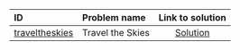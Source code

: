 | ID | Problem name | Link to solution |
|:---|:---|:---:|
| [traveltheskies](https://open.kattis.com/problems/traveltheskies) | Travel the Skies | [Solution](https://github.com/versenyi98/kattis-solutions/tree/main/solutions/Travel%20the%20Skies)|

